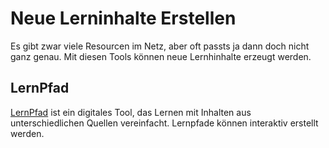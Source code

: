 # Neue Lerninhalte Erstellen

Es gibt zwar viele Resourcen im Netz, aber oft passts ja dann doch nicht ganz genau. Mit diesen Tools können neue Lernhinhalte erzeugt werden.

## LernPfad

[LernPfad](https://lernpfad.ch/) ist ein digitales Tool, das Lernen mit Inhalten aus unterschiedlichen Quellen vereinfacht. Lernpfade können interaktiv erstellt werden. 
